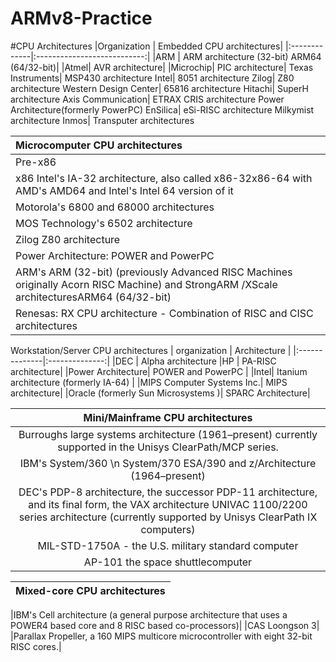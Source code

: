 # ARMv8-Practice
#CPU Architectures
|Organization | Embedded CPU architectures|
|:-------------|:---------------------------:|
|ARM | ARM architecture (32-bit) ARM64 (64/32-bit)|
|Atmel| AVR architecture|
|Microchip| PIC architecture|
Texas Instruments| MSP430 architecture
Intel| 8051 architecture
Zilog| Z80 architecture
Western Design Center| 65816 architecture
Hitachi| SuperH architecture
Axis Communication| ETRAX CRIS architecture
Power Architecture(formerly PowerPC)
EnSilica| eSi-RISC architecture
Milkymist architecture
Inmos| Transputer architectures

|Microcomputer CPU architectures|
|:-------------------------------|
|   Pre-x86|
|x86 Intel's IA-32 architecture, also called x86-32x86-64 with AMD's AMD64 and Intel's Intel 64 version of it|
|Motorola's 6800 and 68000 architectures |
|MOS Technology's 6502 architecture |
|Zilog  Z80 architecture|
| Power Architecture:  POWER and PowerPC|
|ARM's ARM (32-bit) (previously Advanced RISC Machines originally Acorn RISC Machine) and StrongARM \/XScale architecturesARM64 (64/32-bit)|
|Renesas: RX CPU architecture - Combination of RISC and CISC architectures |

Workstation/Server CPU architectures
| organization | Architecture |
|:--------------|:--------------:|
|DEC | Alpha architecture
|HP | PA-RISC architecture|
|Power Architecture| POWER and PowerPC |
|Intel| Itanium architecture (formerly IA-64) |
|MIPS Computer Systems Inc.| MIPS architecture|
|Oracle (formerly Sun Microsystems )| SPARC Architecture|

|Mini/Mainframe CPU architectures|
|:--------------------------------:|
|Burroughs large systems architecture (1961–present) currently supported in the Unisys ClearPath/MCP series.|
|IBM's  System/360 \n System/370 ESA/390 and z/Architecture (1964–present)|
|DEC's PDP-8 architecture, the successor PDP-11 architecture, and its final form, the VAX architecture UNIVAC 1100/2200 series architecture (currently supported by Unisys ClearPath IX computers)|
|MIL-STD-1750A  - the U.S. military standard computer|
|AP-101 the space shuttlecomputer|

|Mixed-core CPU architectures|
|:----------------------------|

|IBM's Cell architecture (a general purpose architecture that uses a POWER4 based core and 8 RISC based co-processors)|
|CAS  Loongson 3|
|Parallax Propeller, a 160 MIPS multicore microcontroller with eight 32-bit RISC cores.|
